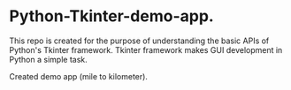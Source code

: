# Python-Tkinter-demo-app.

This repo is created for the purpose of understanding the basic APIs of Python's Tkinter framework.
Tkinter framework makes GUI development in Python a simple task.

Created demo app (mile to kilometer).
